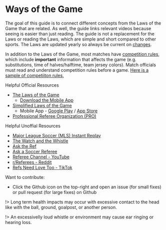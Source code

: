 # Ways of the Game

The goal of this guide is to connect different concepts from the Laws of the Game that are related. As well, the guide links relevant videos because seeing is easier than just reading. The guide is not a replacement for the Laws or reading the Laws, which are simple and short compared to other sports. The Laws are updated yearly so always be current on [changes](/law-changes).

In addition to the Laws of the Game, most matches have [competition rules](https://footballrules.com/about/additional-competition-rules), which include **important** information that affects the game (e.g. substitutions, time of halves/halftime, team jersey colors). Match officials must read and understand competition rules before a game. [Here is a sample of competiiton rules.](https://cdn1.sportngin.com/attachments/document/0146/2001/Tournament_Rules_Template.pdf)

Helpful Official Resources

- [The Laws of the Game](http://www.theifab.com)
  - [Download the Mobile App](https://www.theifab.com/logapp/)
- [Simplified Laws of the Game](http://www.foorballrules.com)
  - Mobile App - [Google Play](https://play.google.com/store/apps/details?id=com.theifab.footballrules) / [App Store](https://apps.apple.com/us/app/football-rules-by-the-ifab/id6450178840)
- [Professional Referee Organization (PRO)](https://proreferees.com/)

Helpful Unoffial Resources

- [Major League Soccer (MLS) Instant Replay](https://www.mlssoccer.com/video/topics/instant-replay/)
- [The Watch and the Whistle](https://www.watchandwhistle.org/)
- [Ask the Ref](http://asktheref.com/)
- [Ask a Soccer Referee](https://www.askasoccerreferee.com/)
- [Referee Channel - YouTube](https://www.youtube.com/@RefereeChannel/featured)
- [r/Referees - Reddit](http://reddit.com/r/referees)
- [Refs Need Love Too - TikTok](https://www.tiktok.com/@refsneedlovetoo)

Want to contribute:

- Click the Github icon on the top-right and open an issue (for small fixes) or pull request (for large fixes) on Github

!> Long term health impacts may occur with excessive contact to the head like with the ball, ground, goalpost, or another person. 

!> An excessivelly loud whistle or environment may cause ear ringing or hearing loss. 
